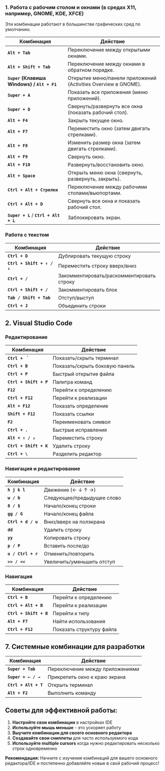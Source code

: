 ### 1. Работа с рабочим столом и окнами (в средах X11, например, GNOME, KDE, XFCE)

Эти комбинации работают в большинстве графических сред по умолчанию.

| Комбинация                                 | Действие                                                     |
| ------------------------------------------ | ------------------------------------------------------------ |
| **`Alt + Tab`**                            | Переключение между открытыми окнами.                         |
| **`Alt + Shift + Tab`**                    | Переключение между окнами в обратном порядке.                |
| **`Super` (Клавиша Windows) / `Alt + F1`** | Открытие меню/панели приложений (Activities Overview в GNOME). |
| **`Super + A`**                            | Показать все приложения (меню приложений).                   |
| **`Super + D`**                            | Свернуть/развернуть все окна (показать рабочий стол).        |
| **`Alt + F4`**                             | Закрыть текущее окно.                                        |
| **`Alt + F7`**                             | Переместить окно (затем двигать стрелками).                  |
| **`Alt + F8`**                             | Изменить размер окна (затем двигать стрелками).              |
| **`Alt + F9`**                             | Свернуть окно.                                               |
| **`Alt + F10`**                            | Развернуть/восстановить окно.                                |
| **`Alt + Space`**                          | Открыть меню окна (свернуть, развернуть, закрыть).           |
| **`Ctrl + Alt + Стрелки`**                 | Переключение между рабочими столами/вьюпортами.              |
| **`Ctrl + Alt + D`**                       | Свернуть все окна и показать рабочий стол.                   |
| **`Super + L`** / **`Ctrl + Alt + L`**     | Заблокировать экран.                                         |



### Работа с текстом

| Комбинация                 | Действие                                  |
| -------------------------- | ----------------------------------------- |
| **`Ctrl + D`**             | Дублировать текущую строку                |
| **`Ctrl + Shift + ↑ / ↓`** | Переместить строку вверх/вниз             |
| **`Ctrl + /`**             | Закомментировать/раскомментировать строку |
| **`Ctrl + Shift + /`**     | Закомментировать блок                     |
| **`Tab / Shift + Tab`**    | Отступ/выступ                             |
| **`Ctrl + J`**             | Объединить строки                         |

###  

## 2. Visual Studio Code 

### Редактирование

| Комбинация             | Действие                       |
| ---------------------- | ------------------------------ |
| **`Ctrl + ` `**        | Показать/скрыть терминал       |
| **`Ctrl + B`**         | Показать/скрыть боковую панель |
| **`Ctrl + P`**         | Быстрый открытие файла         |
| **`Ctrl + Shift + P`** | Палитра команд                 |
| **`F12`**              | Перейти к определению          |
| **`Ctrl + F12`**       | Перейти к реализации           |
| **`Alt + F12`**        | Показать определение           |
| **`Shift + F12`**      | Показать ссылки                |
| **`F2`**               | Переименовать символ           |
| **`Ctrl + .`**         | Быстрые исправления            |
| **`Alt + ↑ / ↓`**      | Переместить строку             |
| **`Ctrl + Shift + K`** | Удалить строку                 |
| **`Ctrl + \`**         | Разделить редактор             |



### Навигация и редактирование

| Комбинация         | Действие                   |
| ------------------ | -------------------------- |
| **`h j k l`**      | Движение (← ↓ ↑ →)         |
| **`w / b`**        | Следующее/предыдущее слово |
| **`0 / $`**        | Начало/конец строки        |
| **`gg / G`**       | Начало/конец файла         |
| **`Ctrl + d / u`** | Вниз/вверх на полэкрана    |
| **`dd`**           | Удалить строку             |
| **`yy`**           | Копировать строку          |
| **`p / P`**        | Вставить после/до          |
| **`u / Ctrl + r`** | Отменить/повторить         |
| **`>> / <<`**      | Увеличить/уменьшить отступ |



### Навигация

| Комбинация             | Действие                 |
| ---------------------- | ------------------------ |
| **`Ctrl + B`**         | Перейти к определению    |
| **`Ctrl + Alt + B`**   | Перейти к реализации     |
| **`Ctrl + Shift + B`** | Перейти к типу           |
| **`Alt + F7`**         | Найти использования      |
| **`Ctrl + F12`**       | Показать структуру файла |



## 7. Системные комбинации для разработки

| Комбинация           | Действие                        |
| -------------------- | ------------------------------- |
| **`Super + Tab`**    | Переключение между приложениями |
| **`Super + ← / →`**  | Прикрепить окно к краю экрана   |
| **`Ctrl + Alt + T`** | Открыть терминал                |
| **`Alt + F2`**       | Выполнить команду               |



## Советы для эффективной работы:

1. **Настройте свои комбинации** в настройках IDE
2. **Используйте мышь меньше** - это ускоряет работу
3. **Выучите комбинации для своего основного редактора**
4. **Создавайте свои сниппеты** для часто используемого кода
5. **Используйте multiple cursors** когда нужно редактировать несколько строк одновременно

**Рекомендация:** Начните с изучения комбинаций для вашего основного редактора/IDE и постепенно добавляйте новые в свой рабочий процесс!